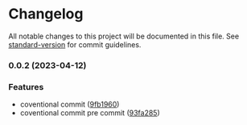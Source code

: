 # Changelog

All notable changes to this project will be documented in this file. See [standard-version](https://github.com/conventional-changelog/standard-version) for commit guidelines.

### 0.0.2 (2023-04-12)


### Features

* coventional commit ([9fb1960](https://github.com/EduardoJVN/nestjs9-template/commit/9fb1960af60a51bc00ae00d5985869f7631291f6))
* coventional commit pre commit ([93fa285](https://github.com/EduardoJVN/nestjs9-template/commit/93fa28573cbe7df5edf1b227b2f6566eb2cc73c1))
